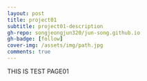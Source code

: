 ```yaml
---
layout: post
title: project01
subtitle: project01-description
gh-repo: songjeongjun320/jun-song.github.io
gh-badge: [follow]
cover-img: /assets/img/path.jpg
comments: true
---
```


THIS IS TEST PAGE01
